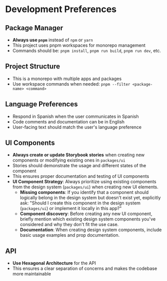 # Development Preferences

## Package Manager

- **Always use `pnpm`** instead of `npm` or `yarn`
- This project uses pnpm workspaces for monorepo management
- Commands should be: `pnpm install`, `pnpm run build`, `pnpm run dev`, etc.

## Project Structure

- This is a monorepo with multiple apps and packages
- Use workspace commands when needed: `pnpm --filter <package-name> <command>`

## Language Preferences

- Respond in Spanish when the user communicates in Spanish
- Code comments and documentation can be in English
- User-facing text should match the user's language preference

## UI Components

- **Always create or update Storybook stories** when creating new components or modifying existing
  ones in `packages/ui`
- Stories should demonstrate the usage and different states of the component
- This ensures proper documentation and testing of UI components
- **UI Component Strategy**: Always prioritize using existing components from the design system
  (`packages/ui`) when creating new UI elements.
  - **Missing components**: If you identify that a component should logically belong in the design
    system but doesn't exist yet, explicitly ask: "Should I create this component in the design
    system (`packages/ui`) or implement it locally in this app?"
  - **Component discovery**: Before creating any new UI component, briefly mention which existing
    design system components you've considered and why they don't fit the use case.
  - **Documentation**: When creating design system components, include basic usage examples and prop
    documentation.

## API

- **Use Hexagonal Architecture** for the API
- This ensures a clear separation of concerns and makes the codebase more maintainable
